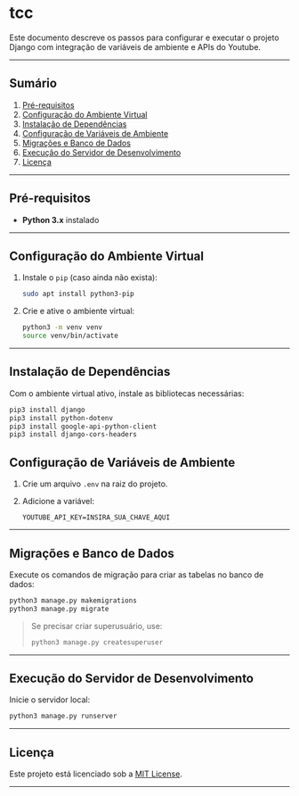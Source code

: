 # tcc

Este documento descreve os passos para configurar e executar o projeto Django com integração de variáveis de ambiente e APIs do Youtube.

---

## Sumário

1. [Pré-requisitos](#pré-requisitos)
2. [Configuração do Ambiente Virtual](#configuração-do-ambiente-virtual)
3. [Instalação de Dependências](#instalação-de-dependências)
4. [Configuração de Variáveis de Ambiente](#configuração-de-variáveis-de-ambiente)
5. [Migrações e Banco de Dados](#migrações-e-banco-de-dados)
6. [Execução do Servidor de Desenvolvimento](#execução-do-servidor-de-desenvolvimento)
7. [Licença](#licença)

---

## Pré-requisitos

* **Python 3.x** instalado

---

## Configuração do Ambiente Virtual

1. Instale o `pip` (caso ainda não exista):

   ```bash
   sudo apt install python3-pip
   ```

2. Crie e ative o ambiente virtual:

   ```bash
   python3 -m venv venv
   source venv/bin/activate
   ```

---

## Instalação de Dependências

Com o ambiente virtual ativo, instale as bibliotecas necessárias:

```bash
pip3 install django
pip3 install python-dotenv
pip3 install google-api-python-client
pip3 install django-cors-headers
```

## Configuração de Variáveis de Ambiente

1. Crie um arquivo `.env` na raiz do projeto.
2. Adicione a variável:

   ```env
   YOUTUBE_API_KEY=INSIRA_SUA_CHAVE_AQUI
   ```

---

## Migrações e Banco de Dados

Execute os comandos de migração para criar as tabelas no banco de dados:

```bash
python3 manage.py makemigrations
python3 manage.py migrate
```

>  Se precisar criar superusuário, use:
>
> ```bash
> python3 manage.py createsuperuser
> ```

---

## Execução do Servidor de Desenvolvimento

Inicie o servidor local:

```bash
python3 manage.py runserver
```

---

## Licença

Este projeto está licenciado sob a [MIT License](https://opensource.org/licenses/MIT).

---
